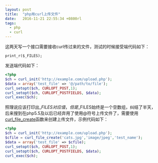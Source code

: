 ```yaml
---
layout: post
title:  "php用curl上传文件"
date:   2016-11-21 22:55:34 +0800rl
tags:
  - php
  - curl
---
```


这两天写一个接口需要接收curl传过来的文件，测试的时候接受端代码如下：

    print_r($_FILES);    

发送端代码如下：
```php
<?php
$ch = curl_init('http://example.com/upload.php');
$data = array('test_file' => '@/path/to/file');
curl_setopt($ch, CURLOPT_POST,1);
curl_setopt($ch, CURLOPT_POSTFIELDS, $data);
curl_exec($ch);
```
照理说应该打印出$\_FILES对应值，但是$\_FILES始终是一个空数组，纠结了半天，后来搜到在php5.5及以后已经弃用了使用@符号上传文件了，需要使用[curl\_file\_create](http://php.net/curl\_file\_create)函数来创建上传文件，示例代码如下：
```php
<?php
$ch = curl_init('http://example.com/upload.php');
$cfile = curl_file_create('cats.jpg','image/jpeg','test_name');
$data = array('test_file' => $cfile);
curl_setopt($ch, CURLOPT_POST,1);
curl_setopt($ch, CURLOPT_POSTFIELDS, $data);
curl_exec($ch);
```
